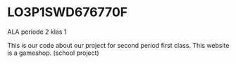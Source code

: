 # LO3P1SWD676770F
ALA periode 2 klas 1

This is our code about our project for second period first class. 
This website is a gameshop. (school project)
